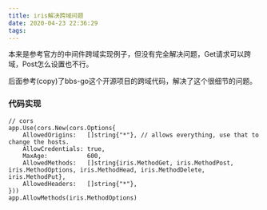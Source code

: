 ```yaml
---
title: iris解决跨域问题
date: 2020-04-23 22:36:29
tags:
---
```


本来是参考官方的中间件跨域实现例子，但没有完全解决问题，Get请求可以跨域，Post怎么设置也不行。

后面参考(copy)了bbs-go这个开源项目的跨域代码，解决了这个很细节的问题。

### 代码实现
```
// cors
app.Use(cors.New(cors.Options{
    AllowedOrigins:   []string{"*"}, // allows everything, use that to change the hosts.
    AllowCredentials: true,
    MaxAge:           600,
    AllowedMethods:   []string{iris.MethodGet, iris.MethodPost, iris.MethodOptions, iris.MethodHead, iris.MethodDelete, iris.MethodPut},
    AllowedHeaders:   []string{"*"},
}))
app.AllowMethods(iris.MethodOptions)
```